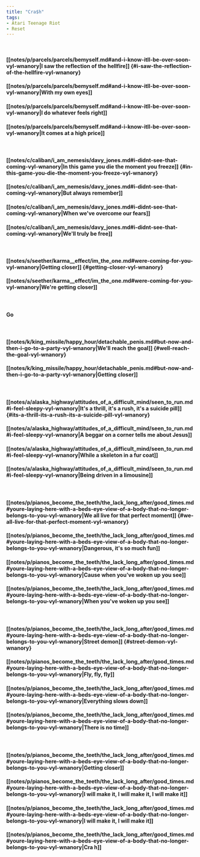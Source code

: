 ```yaml
---
title: "Cra$h"
tags:
- Atari Teenage Riot
- Reset
---
```

&nbsp;
#### [[notes/p/parcels/parcels/bemyself.md#and-i-know-itll-be-over-soon-vyl-wnanory|I saw the reflection of the hellfire]] {#i-saw-the-reflection-of-the-hellfire-vyl-wnanory}
#### [[notes/p/parcels/parcels/bemyself.md#and-i-know-itll-be-over-soon-vyl-wnanory|With my own eyes]]
#### [[notes/p/parcels/parcels/bemyself.md#and-i-know-itll-be-over-soon-vyl-wnanory|I do whatever feels right]]
#### [[notes/p/parcels/parcels/bemyself.md#and-i-know-itll-be-over-soon-vyl-wnanory|It comes at a high price]]
&nbsp;
#### [[notes/c/caliban/i_am_nemesis/davy_jones.md#i-didnt-see-that-coming-vyl-wnanory|In this game you die the moment you freeze]] {#in-this-game-you-die-the-moment-you-freeze-vyl-wnanory}
#### [[notes/c/caliban/i_am_nemesis/davy_jones.md#i-didnt-see-that-coming-vyl-wnanory|But always remember]]
#### [[notes/c/caliban/i_am_nemesis/davy_jones.md#i-didnt-see-that-coming-vyl-wnanory|When we've overcome our fears]]
#### [[notes/c/caliban/i_am_nemesis/davy_jones.md#i-didnt-see-that-coming-vyl-wnanory|We'll truly be free]]
&nbsp;
#### [[notes/s/seether/karma__effect/im_the_one.md#were-coming-for-you-vyl-wnanory|Getting closer]] {#getting-closer-vyl-wnanory}
#### [[notes/s/seether/karma__effect/im_the_one.md#were-coming-for-you-vyl-wnanory|We're getting closer]]
&nbsp;
#### Go
&nbsp;
#### [[notes/k/king_missile/happy_hour/detachable_penis.md#but-now-and-then-i-go-to-a-party-vyl-wnanory|We'll reach the goal]] {#well-reach-the-goal-vyl-wnanory}
#### [[notes/k/king_missile/happy_hour/detachable_penis.md#but-now-and-then-i-go-to-a-party-vyl-wnanory|Getting closer]]
&nbsp;
#### [[notes/a/alaska_highway/attitudes_of_a_difficult_mind/seen_to_run.md#i-feel-sleepy-vyl-wnanory|It's a thrill, it's a rush, it's a suicide pill]] {#its-a-thrill-its-a-rush-its-a-suicide-pill-vyl-wnanory}
#### [[notes/a/alaska_highway/attitudes_of_a_difficult_mind/seen_to_run.md#i-feel-sleepy-vyl-wnanory|A beggar on a corner tells me about Jesus]]
#### [[notes/a/alaska_highway/attitudes_of_a_difficult_mind/seen_to_run.md#i-feel-sleepy-vyl-wnanory|While a skeleton in a fur coat]]
#### [[notes/a/alaska_highway/attitudes_of_a_difficult_mind/seen_to_run.md#i-feel-sleepy-vyl-wnanory|Being driven in a limousine]]
&nbsp;
#### [[notes/p/pianos_become_the_teeth/the_lack_long_after/good_times.md#youre-laying-here-with-a-beds-eye-view-of-a-body-that-no-longer-belongs-to-you-vyl-wnanory|We all live for that perfect moment]] {#we-all-live-for-that-perfect-moment-vyl-wnanory}
#### [[notes/p/pianos_become_the_teeth/the_lack_long_after/good_times.md#youre-laying-here-with-a-beds-eye-view-of-a-body-that-no-longer-belongs-to-you-vyl-wnanory|Dangerous, it's so much fun]]
#### [[notes/p/pianos_become_the_teeth/the_lack_long_after/good_times.md#youre-laying-here-with-a-beds-eye-view-of-a-body-that-no-longer-belongs-to-you-vyl-wnanory|Cause when you've woken up you see]]
#### [[notes/p/pianos_become_the_teeth/the_lack_long_after/good_times.md#youre-laying-here-with-a-beds-eye-view-of-a-body-that-no-longer-belongs-to-you-vyl-wnanory|When you've woken up you see]]
&nbsp;
#### [[notes/p/pianos_become_the_teeth/the_lack_long_after/good_times.md#youre-laying-here-with-a-beds-eye-view-of-a-body-that-no-longer-belongs-to-you-vyl-wnanory|Street demon]] {#street-demon-vyl-wnanory}
#### [[notes/p/pianos_become_the_teeth/the_lack_long_after/good_times.md#youre-laying-here-with-a-beds-eye-view-of-a-body-that-no-longer-belongs-to-you-vyl-wnanory|Fly, fly, fly]]
#### [[notes/p/pianos_become_the_teeth/the_lack_long_after/good_times.md#youre-laying-here-with-a-beds-eye-view-of-a-body-that-no-longer-belongs-to-you-vyl-wnanory|Everything slows down]]
#### [[notes/p/pianos_become_the_teeth/the_lack_long_after/good_times.md#youre-laying-here-with-a-beds-eye-view-of-a-body-that-no-longer-belongs-to-you-vyl-wnanory|There is no time]]
&nbsp;
#### [[notes/p/pianos_become_the_teeth/the_lack_long_after/good_times.md#youre-laying-here-with-a-beds-eye-view-of-a-body-that-no-longer-belongs-to-you-vyl-wnanory|Getting closer]]
#### [[notes/p/pianos_become_the_teeth/the_lack_long_after/good_times.md#youre-laying-here-with-a-beds-eye-view-of-a-body-that-no-longer-belongs-to-you-vyl-wnanory|I will make it, I will make it, I will make it]]
#### [[notes/p/pianos_become_the_teeth/the_lack_long_after/good_times.md#youre-laying-here-with-a-beds-eye-view-of-a-body-that-no-longer-belongs-to-you-vyl-wnanory|I will make it, I will make it]]
#### [[notes/p/pianos_become_the_teeth/the_lack_long_after/good_times.md#youre-laying-here-with-a-beds-eye-view-of-a-body-that-no-longer-belongs-to-you-vyl-wnanory|Cra h]]
